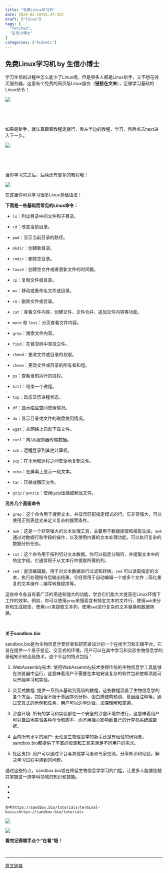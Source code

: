 ```yaml
---
title: "免费Linux学习机"
date: 2024-03-18T01:47:32Z
draft: ["false"]
tags: [
  "fetched",
  "生信小博士"
]
categories: ["Acdemic"]
---
```

免费Linux学习机 by 生信小博士
------
<div><p>学习生信的过程中怎么能少了Linux呢。但是很多人都是Linux新手，又不想花钱买服务器，这里有个免费的网页版Linux服务（<strong>链接在文末</strong>），足够学习基础的Linux命令！<br></p><p><img data-galleryid="" data-imgfileid="100002708" data-ratio="0.5722222222222222" data-s="300,640" data-src="https://mmbiz.qpic.cn/sz_mmbiz_png/xVhD7345Skv3kicQJEVWrtCoEjYsHtT5NXicWOBDyLsyv8hra1HJh8mR8wCS71sCUHMYQaWwXVrpezI4R4Gdluww/640?wx_fmt=png&amp;from=appmsg" data-type="png" data-w="1080" src="https://mmbiz.qpic.cn/sz_mmbiz_png/xVhD7345Skv3kicQJEVWrtCoEjYsHtT5NXicWOBDyLsyv8hra1HJh8mR8wCS71sCUHMYQaWwXVrpezI4R4Gdluww/640?wx_fmt=png&amp;from=appmsg"></p><p><br></p><p><br></p><p>如果是新手，就认真跟着教程走就行，看左半边的教程，学习，然后点击next进入下一步。</p><p><img data-galleryid="" data-imgfileid="100002710" data-ratio="0.6037037037037037" data-s="300,640" data-src="https://mmbiz.qpic.cn/sz_mmbiz_png/xVhD7345Skv3kicQJEVWrtCoEjYsHtT5NpGloUtI2WvDz3PYukGVvItg1dVhvAia4wEaY6Pqr0ib3XyPib499GjcLQ/640?wx_fmt=png&amp;from=appmsg" data-type="png" data-w="1080" src="https://mmbiz.qpic.cn/sz_mmbiz_png/xVhD7345Skv3kicQJEVWrtCoEjYsHtT5NpGloUtI2WvDz3PYukGVvItg1dVhvAia4wEaY6Pqr0ib3XyPib499GjcLQ/640?wx_fmt=png&amp;from=appmsg"></p><p><br></p><p><br></p><p>当你学习完之后，后续还有更多的教程哦！<br></p><p><img data-galleryid="" data-imgfileid="100002711" data-ratio="0.5712962962962963" data-s="300,640" data-src="https://mmbiz.qpic.cn/sz_mmbiz_png/xVhD7345Skv3kicQJEVWrtCoEjYsHtT5NSn8OebIiaShdSZMo4S9tbj9RdPkVx6wzf28uaLYiaibybsxtjMSWSClAA/640?wx_fmt=png&amp;from=appmsg" data-type="png" data-w="1080" src="https://mmbiz.qpic.cn/sz_mmbiz_png/xVhD7345Skv3kicQJEVWrtCoEjYsHtT5NSn8OebIiaShdSZMo4S9tbj9RdPkVx6wzf28uaLYiaibybsxtjMSWSClAA/640?wx_fmt=png&amp;from=appmsg"></p><p>在这里你可以学习很多Linux基础语法！<br></p><p><strong>下面是一些基础而常见的Linux命令：</strong></p><ul><li><p><code>ls</code>：列出目录中的文件和子目录。</p></li><li><p><code>cd</code>：改变当前目录。</p></li><li><p><code>pwd</code>：显示当前目录的路径。</p></li><li><p><code>mkdir</code>：创建新目录。</p></li><li><p><code>rmdir</code>：删除空目录。</p></li><li><p><code>touch</code>：创建空文件或者更新文件的时间戳。</p></li><li><p><code>cp</code>：复制文件或目录。</p></li><li><p><code>mv</code>：移动或重命名文件或目录。</p></li><li><p><code>rm</code>：删除文件或目录。</p></li><li><p><code>cat</code>：查看文件内容、创建文件、文件合并、追加文件内容等功能。</p></li><li><p><code>more</code> 和 <code>less</code>：分页查看文件内容。</p></li><li><p><code>grep</code>：搜索文件内容。</p></li><li><p><code>find</code>：在目录树中查找文件。</p></li><li><p><code>chmod</code>：更改文件或目录的权限。</p></li><li><p><code>chown</code>：更改文件或目录的所有者和组。</p></li><li><p><code>ps</code>：查看当前运行的进程。</p></li><li><p><code>kill</code>：结束一个进程。</p></li><li><p><code>top</code>：动态显示进程状态。</p></li><li><p><code>df</code>：显示磁盘空间使用情况。</p></li><li><p><code>du</code>：显示目录或文件的磁盘使用情况。</p></li><li><p><code>wget</code>：从网络上自动下载文件。</p></li><li><p><code>curl</code>：向/从服务器传输数据。</p></li><li><p><code>ssh</code>：远程登录到其他计算机。</p></li><li><p><code>scp</code>：在本地和远程之间安全地复制文件。</p></li><li><p><code>echo</code>：在屏幕上显示一段文本。</p></li><li><p><code>tar</code>：压缩或解压文件。</p></li><li><p><code>gzip</code> / <code>gunzip</code>：使用gzip压缩或解压文件。</p></li></ul><p><strong>另外几个高级命令</strong><br></p><ul><li><p><span><code>grep</code></span>：这个命令用于搜索文本，并显示匹配指定模式的行。它非常强大，可以使用正则表达式来定义复杂的搜索条件。</p></li><li><p><span><code>awk</code></span>：这是一个非常强大的文本处理工具，主要用于数据提取和报告生成。<code>awk</code> 通过对数据行和字段的操作，以及使用内置的文本处理功能，可以执行复杂的数据分析任务。</p></li><li><p><span><code>cut</code></span>：这个命令用于按列切分文本数据。你可以指定分隔符，并提取文本中的特定字段。它通常用于从文本行中提取所需的列。</p></li><li><p><span><code>sed</code></span>：是流编辑器，用于对文本数据进行过滤和转换。<code>sed</code> 可以读取指定的文本，执行处理指令后输出结果。它经常用于自动编辑一个或多个文件；简化重复的文本操作；编写转换程序等。</p></li></ul><p>这些命令各自有着广泛的用途和强大的功能，学会它们能大大提高在Linux环境下工作的效率。例如，你可以使用<code>grep</code>来搜索含有特定文本的文件行，使用<code>awk</code>来分析和生成报告，使用<code>cut</code>来提取文本列，使用<code>sed</code>进行复杂的文本替换和数据转换。</p><p><br></p><p><strong>关于<span></span><span>sandbox.bio</span></strong><span></span></p><p>sandbox.bio是为生物信息学爱好者和研究者设计的一个在线学习和实践平台。它旨在提供一个易于接近、交互式的环境，用户可以在其中学习和实验生物信息学的基础知识和高级技术。这个平台的特点包括：</p><ol><li><p><span>WebAssembly技术</span>: 使用WebAssembly技术使得传统的生物信息学工具能够在浏览器中运行，这意味着用户不需要在本地安装复杂的软件包和依赖项就可以开始学习和实验。</p></li><li><p><span>交互式教程</span>: 提供一系列从基础到高级的教程，这些教程涵盖了生物信息学的各个方面，包括但不限于基因序列分析、蛋白质结构预测、基因组注释等。通过交互式的示例和任务，用户可以边学边做，加深理解和掌握。</p></li><li><p><span>沙盒环境</span>: 所有的学习和实验都在一个安全的沙盒环境中进行，这意味着用户可以自由地实验各种命令和脚本，而不用担心影响到自己的计算机系统或数据。</p></li><li><p><span>面向所有水平的用户</span>: 无论是生物信息学的新手还是有经验的研究者，sandbox.bio都提供了丰富的资源和工具来满足不同用户的需求。</p></li><li><p><span>社区支持</span>: 用户可以通过平台与其他学习者和专家交流，分享知识和经验，解决学习过程中遇到的问题。</p></li></ol><p>通过这些特点，sandbox.bio旨在降低生物信息学学习的门槛，让更多人能够接触并掌握这一跨学科领域的知识和技能。</p><section><mp-common-profile data-pluginname="mpprofile" data-id="Mzg2NDcxMzYwNg==" data-headimg="http://mmbiz.qpic.cn/sz_mmbiz_png/xVhD7345Sks7JhVxUX46ZKxPSob6ptqIZgnIEnHOn5VMwCX8sN6MQy1Pq4XXFEOJ6grAmsoQugyCDKOZictDBHA/0?wx_fmt=png" data-nickname="生信小博士" data-alias="bioinformatics_Dr" data-signature="【生物信息学】R语言开始，学习生信。Seurat，单细胞测序，空间转录组。 Python，scanpy，cell2location。资料分享" data-from="0" data-is_biz_ban="0"></mp-common-profile><span></span></section><section><ul><li><li><li></ul><pre data-lang="javascript"><code><span>参考</span></code><code><span>https:<span>//sandbox.bio/tutorials/terminal-basics</span></span></code><code><span>https:<span>//sandbox.bio/tutorials</span></span></code></pre></section><p><img data-imgfileid="100002722" data-ratio="1" data-src="https://mmbiz.qpic.cn/mmbiz_gif/4TKeL1ZejtlKxOib5kmKX6ic6eX0w0WK5jvhtz9yBRsO3OI4yr6S5iaLNM7AbAeuPDHXMvDdur2DRz9wyiax4lEviag/640?wx_fmt=gif&amp;wxfrom=5&amp;wx_lazy=1" data-type="gif" data-w="240" src="https://mmbiz.qpic.cn/mmbiz_gif/4TKeL1ZejtlKxOib5kmKX6ic6eX0w0WK5jvhtz9yBRsO3OI4yr6S5iaLNM7AbAeuPDHXMvDdur2DRz9wyiax4lEviag/640?wx_fmt=gif&amp;wxfrom=5&amp;wx_lazy=1"><br></p><p><img data-imgfileid="100002721" data-ratio="0.05278592375366569" data-src="https://mmbiz.qpic.cn/mmbiz/4TKeL1Zejtlq03ZOSZiaTlic1MxgdKiaxTbOZ7ZSe0Xx1Ca8xF3L6Nyj1FYUajtYrSmRIHyZVSsAve0EAvEicZONpg/640?wx_fmt=jpeg&amp;wxfrom=5&amp;wx_lazy=1&amp;wx_co=1" data-type="other" data-w="341" src="https://mmbiz.qpic.cn/mmbiz/4TKeL1Zejtlq03ZOSZiaTlic1MxgdKiaxTbOZ7ZSe0Xx1Ca8xF3L6Nyj1FYUajtYrSmRIHyZVSsAve0EAvEicZONpg/640?wx_fmt=jpeg&amp;wxfrom=5&amp;wx_lazy=1&amp;wx_co=1"></p><p><strong><span>看完记得顺手点个</span></strong><span><strong><span>“在看”</span></strong></span><strong><span>哦！</span></strong></p><p><br></p><p><mp-style-type data-value="3"></mp-style-type></p></div>  
<hr>
<a href="https://mp.weixin.qq.com/s/CZMh0DltNRLRtijQnQAC4g",target="_blank" rel="noopener noreferrer">原文链接</a>
